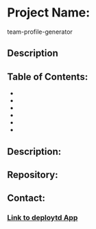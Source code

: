 # Project Name:
team-profile-generator

## Description


## Table of Contents:

- []()
- []()
- []()
- []()
- []()
- []()

## Description:

## Repository:

## Contact:

### [Link to deploytd App](https://mekaleka.github.io/team-profile-generator/)

